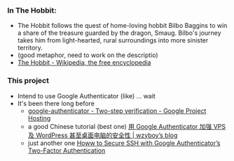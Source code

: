 ###	In The Hobbit:
*	The Hobbit follows the quest of home-loving hobbit Bilbo Baggins to win a share of the treasure guarded by the dragon, Smaug. Bilbo's journey takes him from light-hearted, rural surroundings into more sinister territory.
*	(good metaphor, need to work on the descriptio)
*	[The Hobbit - Wikipedia, the free encyclopedia](http://en.wikipedia.org/wiki/The_Hobbit)

###	This project
*	Intend to use Google Authenticator (like) ... wait
*	It's been there long before
	*	[google-authenticator - Two-step verification - Google Project Hosting](https://code.google.com/p/google-authenticator/)
	*	a good Chinese tutorial (best one) [用 Google Authenticator 加强 VPS 及 WordPress 甚至桌面电脑的安全性 | wzyboy’s blog](https://wzyboy.im/post/765.html)
	*	just another one [Howw to Secure SSH with Google Authenticator’s Two-Factor Authentication](http://www.howtogeek.com/121650/how-to-secure-ssh-with-google-authenticators-two-factor-authentication/)
